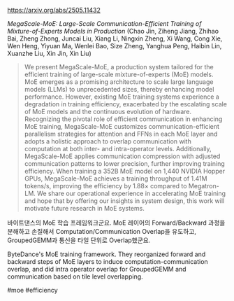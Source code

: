https://arxiv.org/abs/2505.11432

*MegaScale-MoE: Large-Scale Communication-Efficient Training of Mixture-of-Experts Models in Production* (Chao Jin, Ziheng Jiang, Zhihao Bai, Zheng Zhong, Juncai Liu, Xiang Li, Ningxin Zheng, Xi Wang, Cong Xie, Wen Heng, Yiyuan Ma, Wenlei Bao, Size Zheng, Yanghua Peng, Haibin Lin, Xuanzhe Liu, Xin Jin, Xin Liu)

> We present MegaScale-MoE, a production system tailored for the efficient training of large-scale mixture-of-experts (MoE) models. MoE emerges as a promising architecture to scale large language models (LLMs) to unprecedented sizes, thereby enhancing model performance. However, existing MoE training systems experience a degradation in training efficiency, exacerbated by the escalating scale of MoE models and the continuous evolution of hardware. Recognizing the pivotal role of efficient communication in enhancing MoE training, MegaScale-MoE customizes communication-efficient parallelism strategies for attention and FFNs in each MoE layer and adopts a holistic approach to overlap communication with computation at both inter- and intra-operator levels. Additionally, MegaScale-MoE applies communication compression with adjusted communication patterns to lower precision, further improving training efficiency. When training a 352B MoE model on 1,440 NVIDIA Hopper GPUs, MegaScale-MoE achieves a training throughput of 1.41M tokens/s, improving the efficiency by 1.88$\times$ compared to Megatron-LM. We share our operational experience in accelerating MoE training and hope that by offering our insights in system design, this work will motivate future research in MoE systems.

바이트댄스의 MoE 학습 프레임워크군요. MoE 레이어의 Forward/Backward 과정을 분해하고 손질해서 Computation/Communication Overlap을 유도하고, GroupedGEMM과 통신을 타일 단위로 Overlap했군요.

<english>
ByteDance's MoE training framework. They reorganized forward and backward steps of MoE layers to induce computation-communication overlap, and did intra operator overlap for GroupedGEMM and communication based on tile level overlapping.
</english>

#moe #efficiency 